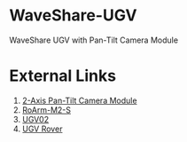 # WaveShare-UGV
WaveShare UGV with Pan-Tilt Camera Module


# External Links
1. [2-Axis Pan-Tilt Camera Module](https://www.waveshare.net/wiki/2-Axis_Pan-Tilt_Camera_Module)
2. [RoArm-M2-S](https://www.waveshare.net/wiki/RoArm-M2-S)
3. [UGV02](https://www.waveshare.net/wiki/UGV02)
4. [UGV Rover](https://www.waveshare.net/wiki/UGV_Rover)
